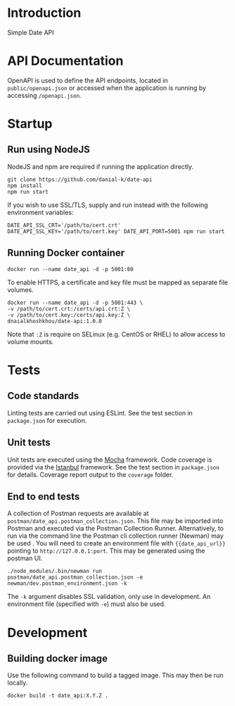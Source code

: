 # Introduction
Simple Date API

# API Documentation
OpenAPI is used to define the API endpoints, located in ```public/openapi.json``` or accessed when the application is running by accessing ```/openapi.json```.

# Startup
## Run using NodeJS
NodeJS and npm are required if running the application directly.
```
git clone https://github.com/danial-k/date-api
npm install
npm run start
```
If you wish to use SSL/TLS, supply and run instead with the following environment variables:
```
DATE_API_SSL_CRT='/path/to/cert.crt' DATE_API_SSL_KEY='/path/to/cert.key' DATE_API_PORT=5001 npm run start
```

## Running Docker container
```
docker run --name date_api -d -p 5001:80
```
To enable HTTPS, a certificate and key file must be mapped as separate file volumes.
```
docker run --name date_api -d -p 5001:443 \
-v /path/to/cert.crt:/certs/api.crt:Z \
-v /path/to/cert.key:/certs/api.key:Z \
dnaialkhoshkhou/date-api:1.0.0
```
Note that ```:Z``` is require on SELinux (e.g. CentOS or RHEL) to allow access to volume mounts.

# Tests
## Code standards
Linting tests are carried out using ESLint.  See the test section in ```package.json``` for execution.

## Unit tests
Unit tests are executed using the [Mocha](https://mochajs.org) framework.  Code coverage is provided via the [Istanbul](https://istanbul.js.org) framework.  See the test section in ```package.json``` for details.
Coverage report output to the ```coverage``` folder.

## End to end tests
A collection of Postman requests are available at ```postman/date_api.postman_collection.json```.  This file
may be imported into Postman and executed via the Postman Collection Runner.  Alternatively, to run via the
command line the Postman cli collection runner (Newman) may be used .  You will need to create an environment file with ```{{date_api_url}}``` pointing to ```http://127.0.0.1:port```.  This may be generated using the postman UI.
```
./node_modules/.bin/newman run postman/date_api.postman_collection.json -e newman/dev.postman_environment.json -k
```
The ```-k``` argument disables SSL validation, only use in development.  An environment file (specified with ```-e```) must also be used.

# Development
## Building docker image
Use the following command to build a tagged image.  This may then be run locally.
```
docker build -t date_api:X.Y.Z .
```